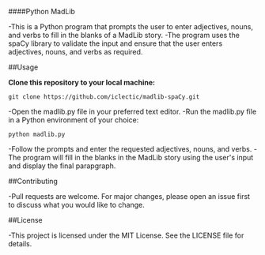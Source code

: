 ####Python MadLib

-This is a Python program that prompts the user to enter adjectives, nouns, and verbs to fill in the blanks of a MadLib story. 
-The program uses the spaCy library to validate the input and ensure that the user enters adjectives, nouns, and verbs as required.

##Usage

**Clone this repository to your local machine:**

`git clone https://github.com/iclectic/madlib-spaCy.git`

-Open the madlib.py file in your preferred text editor.
-Run the madlib.py file in a Python environment of your choice:

`python madlib.py`

-Follow the prompts and enter the requested adjectives, nouns, and verbs.
-The program will fill in the blanks in the MadLib story using the user's input and display the final parapgraph.

##Contributing

-Pull requests are welcome. For major changes, please open an issue first to discuss what you would like to change.

##License

-This project is licensed under the MIT License. See the LICENSE file for details.


